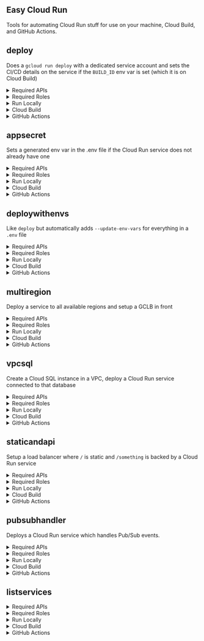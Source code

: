 Easy Cloud Run
--------------

Tools for automating Cloud Run stuff for use on your machine, Cloud Build, and GitHub Actions.


## deploy

Does a `gcloud run deploy` with a dedicated service account and sets the CI/CD details on the service if the `BUILD_ID` env var is set (which it is on Cloud Build)

<details>
    <summary>Required APIs</summary>

- [run.googleapis.com](https://console.cloud.google.com/apis/library/run.googleapis.com)
- [containerregistry.googleapis.com](https://console.cloud.google.com/apis/library/containerregistry.googleapis.com)
</details>

<details>
    <summary>Required Roles</summary>

| Name | Role |
|------|------|
|Security Admin|`roles/iam.securityAdmin`|
|Service Account Admin|`roles/iam.serviceAccountAdmin`|
|Service Account User|`roles/iam.serviceAccountUser`|
|Cloud Run Admin|`roles/run.admin`|
</details>

<details>
    <summary>Run Locally</summary>

```
export PROJECT_ID=YOUR_PROJECT_ID
export IMAGE_NAME=YOUR_GCR_IMAGE_NAME # gcr.io/YOUR_PROJECT/IMAGE_NAME
export IMAGE_VERSION=OPTIONAL_IMAGE_VERSION
export REGION=us-central1 # or whatever region you want
export DEPLOY_OPTS=OPTIONAL_DEPLOY_OPTIONS
export ROLES=OPTIONAL_ROLES_COMMA_SEPARATED
export GOOGLE_APPLICATION_CREDENTIALS=YOUR_TEST_CREDS_JSON

docker run --rm \
  -ePROJECT_ID=$PROJECT_ID \
  -eIMAGE_NAME=$IMAGE_NAME \
  -eIMAGE_VERSION=$IMAGE_VERSION \
  -eREGION=$REGION \
  -eDEPLOY_OPTS=$DEPLOY_OPTS \
  -eROLES=$ROLES \
  -eCLOUDSDK_AUTH_CREDENTIAL_FILE_OVERRIDE=/certs/svc_account.json \
  -v$GOOGLE_APPLICATION_CREDENTIALS:/certs/svc_account.json \
  --entrypoint=deploy \
  ghcr.io/jamesward/easycloudruneasycloudrun
```
</details>

<details>
    <summary>Cloud Build</summary>

```yaml
steps:
  - name: ghcr.io/jamesward/easycloudrun
    entrypoint: deploy
    env:
      - 'PROJECT_ID=$PROJECT_ID'
      - 'BUILD_ID=$BUILD_ID'
      - 'COMMIT_SHA=$COMMIT_SHA'
      - 'IMAGE_NAME=$REPO_NAME'
      - 'IMAGE_VERSION=$COMMIT_SHA'
      - 'REGION=YOUR_REGION'
      - 'DEPLOY_OPTS=OPTIONAL_DEPLOY_OPTIONS'
      - 'ROLES=OPTIONAL_ROLES_COMMA_SEPARATED'
```
</details>

<details>
    <summary>GitHub Actions</summary>

Setup GitHub Actions secrets: `GCP_PROJECT`, `GCP_REGION`, `GCP_CREDENTIALS` (the JSON for a service account with the required roles)

```yaml
steps:
  - name: Setup gcloud
    uses: google-github-actions/setup-gcloud@v0.2
    with:
      project_id: ${{ secrets.GCP_PROJECT }}
      service_account_key: ${{ secrets.GCP_CREDENTIALS }}
      export_default_credentials: true

  - name: Deploy
    uses: jamesward/easycloudrun/deploy@main
    env:
      PROJECT_ID: ${{ secrets.GCP_PROJECT }}
      COMMIT_SHA: ${{ github.sha }}
      IMAGE_NAME: ${{ github.event.repository.name }}
      IMAGE_VERSION: ${{ github.sha }}
      REGION: ${{ secrets.GCP_REGION }}
```
</details>


## appsecret

Sets a generated env var in the .env file if the Cloud Run service does not already have one

<details>
    <summary>Required APIs</summary>

- [run.googleapis.com](https://console.cloud.google.com/apis/library/run.googleapis.com)
</details>

<details>
    <summary>Required Roles</summary>

| Name | Role |
|------|------|
|Cloud Run Admin|`roles/run.admin`|
</details>

<details>
    <summary>Run Locally</summary>

```
export PROJECT_ID=YOUR_PROJECT_ID
export IMAGE_NAME=YOUR_GCR_IMAGE_NAME # gcr.io/YOUR_PROJECT/IMAGE_NAME
export ENV_NAME=YOUR_SECRETS_ENV_NAME
export REGION=YOUR_REGION
export GOOGLE_APPLICATION_CREDENTIALS=YOUR_TEST_CREDS_JSON

# todo: need a way to read the env file out
docker run --rm \
  -ePROJECT_ID=$PROJECT_ID \
  -eIMAGE_NAME=$IMAGE_NAME \
  -eENV_NAME=$ENV_NAME \
  -eREGION=$REGION \
  -eCLOUDSDK_AUTH_CREDENTIAL_FILE_OVERRIDE=/certs/svc_account.json \
  -v$GOOGLE_APPLICATION_CREDENTIALS:/certs/svc_account.json \
  --entrypoint=appsecret \
  ghcr.io/jamesward/easycloudrun
```
</details>

<details>
    <summary>Cloud Build</summary>

```yaml
steps:
  - name: ghcr.io/jamesward/easycloudrun
    entrypoint: appsecret
    env:
      - 'PROJECT_ID=$PROJECT_ID'
      - 'IMAGE_NAME=$REPO_NAME'
      - 'ENV_NAME=YOUR_ENV_NAME'
      - 'REGION=YOUR_REGION'
```
</details>

<details>
    <summary>GitHub Actions</summary>

    TODO
</details>


## deploywithenvs

Like `deploy` but automatically adds `--update-env-vars` for everything in a `.env` file

<details>
    <summary>Required APIs</summary>

- [run.googleapis.com](https://console.cloud.google.com/apis/library/run.googleapis.com)
- [containerregistry.googleapis.com](https://console.cloud.google.com/apis/library/containerregistry.googleapis.com)
</details>

<details>
    <summary>Required Roles</summary>

| Name | Role |
|------|------|
|Security Admin|`roles/iam.securityAdmin`|
|Service Account Admin|`roles/iam.serviceAccountAdmin`|
|Cloud Run Admin|`roles/run.admin`|
|Service Account User|`roles/iam.serviceAccountUser`|
</details>

<details>
    <summary>Run Locally</summary>

```
export PROJECT_ID=YOUR_PROJECT_ID
export IMAGE_NAME=YOUR_GCR_IMAGE_NAME # gcr.io/YOUR_PROJECT/IMAGE_NAME
export IMAGE_VERSION=OPTIONAL_IMAGE_VERSION
export REGION=us-central1 # or whatever region you want
export DEPLOY_OPTS=OPTIONAL_DEPLOY_OPTIONS
export ROLES=OPTIONAL_ROLES_COMMA_SEPARATED
export GOOGLE_APPLICATION_CREDENTIALS=YOUR_TEST_CREDS_JSON

docker run --rm \
    -ePROJECT_ID=$PROJECT_ID \
    -eIMAGE_NAME=$IMAGE_NAME \
    -eIMAGE_VERSION=$IMAGE_VERSION \
    -eREGION=$REGION \
    -eDEPLOY_OPTS=$DEPLOY_OPTS \
    -eROLES=$ROLES \
    -eCLOUDSDK_AUTH_CREDENTIAL_FILE_OVERRIDE=/certs/svc_account.json \
    -v$GOOGLE_APPLICATION_CREDENTIALS:/certs/svc_account.json \
    --entrypoint=deploywithenvs \
    ghcr.io/jamesward/easycloudrun
```
</details>

<details>
    <summary>Cloud Build</summary>

```yaml
steps:
- name: ghcr.io/jamesward/easycloudrun
  entrypoint: deploywithenvs
  env:
    - 'PROJECT_ID=$PROJECT_ID'
    - 'BUILD_ID=$BUILD_ID'
    - 'COMMIT_SHA=$COMMIT_SHA'
    - 'IMAGE_NAME=$REPO_NAME'
    - 'IMAGE_VERSION=$COMMIT_SHA'
    - 'REGION=YOUR_REGION'
    - 'DEPLOY_OPTS=OPTIONAL_DEPLOY_OPTIONS'
    - 'ROLES=OPTIONAL_ROLES_COMMA_SEPARATED'
```
</details>

<details>
    <summary>GitHub Actions</summary>

    TODO
</details>


## multiregion

Deploy a service to all available regions and setup a GCLB in front

<details>
    <summary>Required APIs</summary>

- [servicenetworking.googleapis.com](https://console.cloud.google.com/apis/library/servicenetworking.googleapis.com)
- [sqladmin.googleapis.com](https://console.cloud.google.com/apis/library/sqladmin.googleapis.com)
- [vpcaccess.googleapis.com](https://console.cloud.google.com/apis/library/vpcaccess.googleapis.com)
- [run.googleapis.com](https://console.cloud.google.com/apis/library/run.googleapis.com)
- [containerregistry.googleapis.com](https://console.cloud.google.com/apis/library/containerregistry.googleapis.com)
</details>

<details>
    <summary>Required Roles</summary>

| Name | Role |
|------|------|
|Security Admin|`roles/iam.securityAdmin`|
|Service Account Admin|`roles/iam.serviceAccountAdmin`|
|Cloud Run Admin|`roles/run.admin`|
|Compute Network Admin|`roles/compute.networkAdmin`|
|Compute Instance Admin|`roles/compute.instanceAdmin.v1`|
|Service Account User|`roles/iam.serviceAccountUser`|
</details>

<details>
    <summary>Run Locally</summary>

```
export PROJECT_ID=YOUR_PROJECT_ID
export IMAGE_NAME=YOUR_GCR_IMAGE_NAME # gcr.io/YOUR_PROJECT/IMAGE_NAME
export IMAGE_VERSION=OPTIONAL_IMAGE_VERSION
export DEPLOY_OPTS=OPTIONAL_DEPLOY_OPTIONS
export ROLES=OPTIONAL_ROLES_COMMA_SEPARATED
export DOMAINS=YOUR_DOMAIN
export GOOGLE_APPLICATION_CREDENTIALS=YOUR_TEST_CREDS_JSON

docker run --rm \
    -ePROJECT_ID=$PROJECT_ID \
    -eIMAGE_NAME=$IMAGE_NAME \
    -eIMAGE_VERSION=$IMAGE_VERSION \
    -eDEPLOY_OPTS=$DEPLOY_OPTS \
    -eROLES=$ROLES \
    -eDOMAINS=$DOMAINS \
    -eCLOUDSDK_AUTH_CREDENTIAL_FILE_OVERRIDE=/certs/svc_account.json \
    -v$GOOGLE_APPLICATION_CREDENTIALS:/certs/svc_account.json \
    --entrypoint=multiregion \
    ghcr.io/jamesward/easycloudrun
```
</details>

<details>
    <summary>Cloud Build</summary>

```yaml
steps:
  - name: ghcr.io/jamesward/easycloudrun
    entrypoint: multiregion
    env:
      - 'PROJECT_ID=$PROJECT_ID'
      - 'BUILD_ID=$BUILD_ID'
      - 'COMMIT_SHA=$COMMIT_SHA'
      - 'IMAGE_NAME=$REPO_NAME'
      - 'IMAGE_VERSION=$COMMIT_SHA'
      - 'DEPLOY_OPTS=OPTIONAL_DEPLOY_OPTIONS'
      - 'ROLES=OPTIONAL_ROLES_COMMA_SEPARATED'
      - 'DOMAINS=YOUR_DOMAIN'
```
</details>

<details>
    <summary>GitHub Actions</summary>

    TODO
</details>


## vpcsql

Create a Cloud SQL instance in a VPC, deploy a Cloud Run service connected to that database

<details>
    <summary>Required APIs</summary>

- [servicenetworking.googleapis.com](https://console.cloud.google.com/apis/library/servicenetworking.googleapis.com)
- [sqladmin.googleapis.com](https://console.cloud.google.com/apis/library/sqladmin.googleapis.com)
- [vpcaccess.googleapis.com](https://console.cloud.google.com/apis/library/vpcaccess.googleapis.com)
- [run.googleapis.com](https://console.cloud.google.com/apis/library/run.googleapis.com)
- [containerregistry.googleapis.com](https://console.cloud.google.com/apis/library/containerregistry.googleapis.com)
</details>

<details>
    <summary>Required Roles</summary>

| Name | Role |
|------|------|
|Cloud Run Admin|`roles/run.admin`|
|Compute Network Admin|`roles/compute.networkAdmin`|
|Compute Instance Admin|`roles/compute.instanceAdmin.v1`|
|Cloud SQL Admin|`roles/cloudsql.admin`|
|Service Account User|`roles/iam.serviceAccountUser`|
|Serverless VPC Access Admin|`roles/vpcaccess.admin`|
</details>

<details>
    <summary>Run Locally</summary>

```
export PROJECT_ID=YOUR_PROJECT_ID
export IMAGE_NAME=YOUR_GCR_IMAGE_NAME # gcr.io/YOUR_PROJECT/IMAGE_NAME
export REGION=YOUR_REGION
export DB_VERSION=YOUR_DB_VERSION # like: POSTGRES_13
export DB_TIER=YOUR_DB_TIER # like: db-f1-micro
export DB_INIT_ARGS=OPTIONAL_CONTAINER_ARGS_FOR_DB_INIT
export GOOGLE_APPLICATION_CREDENTIALS=YOUR_TEST_CREDS_JSON

docker run --rm \
  -ePROJECT_ID=$PROJECT_ID \
  -eIMAGE_NAME=$IMAGE_NAME \
  -eREGION=$REGION \
  -eDB_VERSION=$DB_VERSION \
  -eDB_TIER=$DB_TIER \
  -eDB_INIT_ARGS=$DB_INIT_ARGS \
  -eCLOUDSDK_AUTH_CREDENTIAL_FILE_OVERRIDE=/certs/svc_account.json \
  -v$GOOGLE_APPLICATION_CREDENTIALS:/certs/svc_account.json \
  --entrypoint=vpcsql \
  ghcr.io/jamesward/easycloudrun
```
</details>

<details>
    <summary>Cloud Build</summary>

```yaml
steps:
  - name: ghcr.io/jamesward/easycloudrun
    entrypoint: vpcsql
    env:
      - 'PROJECT_ID=$PROJECT_ID'
      - 'IMAGE_NAME=$REPO_NAME'
      - 'REGION=YOUR_REGION'
      - 'DB_VERSION=YOUR_DB_VERSION'
      - 'DB_TIER=YOUR_DB_TIER'
      - 'DB_INIT_ARGS=OPTIONAL_CONTAINER_ARGS_FOR_DB_INIT'

timeout: 30m
```
</details>

<details>
    <summary>GitHub Actions</summary>

```yaml
steps:
  - name: Setup gcloud
    uses: google-github-actions/setup-gcloud@v0.2
    with:
      project_id: ${{ secrets.GCP_PROJECT }}
      service_account_key: ${{ secrets.GCP_CREDENTIALS }}
      export_default_credentials: true

  - name: Deploy
    uses: jamesward/easycloudrun/vpcsql@main
    env:
      PROJECT_ID: ${{ secrets.GCP_PROJECT }}
      COMMIT_SHA: ${{ github.sha }}
      IMAGE_NAME: ${{ github.event.repository.name }}
      IMAGE_VERSION: ${{ github.sha }}
      REGION: ${{ secrets.GCP_REGION }}
      DB_VERSION: YOUR_DB_VERSION
      DB_TIER: YOUR_DB_TIER
      DB_INIT_ARGS: OPTIONAL_CONTAINER_ARGS_FOR_DB_INIT
```
</details>


## staticandapi

Setup a load balancer where `/` is static and `/something` is backed by a Cloud Run service

<details>
    <summary>Required APIs</summary>

- [servicenetworking.googleapis.com](https://console.cloud.google.com/apis/library/servicenetworking.googleapis.com)
- [run.googleapis.com](https://console.cloud.google.com/apis/library/run.googleapis.com)
- [containerregistry.googleapis.com](https://console.cloud.google.com/apis/library/containerregistry.googleapis.com)
</details>

<details>
    <summary>Required Roles</summary>

| Name | Role |
|------|------|
|Compute Network Admin|`roles/compute.networkAdmin`|
|Service Account User|`roles/iam.serviceAccountUser`|
|Cloud Run Admin|`roles/run.admin`|
</details>

<details>
    <summary>Run Locally</summary>

```
export PROJECT_ID=YOUR_PROJECT_ID
export IMAGE_NAME=YOUR_GCR_IMAGE_NAME # gcr.io/YOUR_PROJECT/IMAGE_NAME
export REGION=YOUR_REGION
export DOMAINS=YOUR_DOMAINS
export FILE_PATH=YOUR_FILE_PATH
export API_PATH=YOUR_API_PATH # Defaults to /api
export GOOGLE_APPLICATION_CREDENTIALS=YOUR_TEST_CREDS_JSON

docker run --rm \
  -ePROJECT_ID=$PROJECT_ID \
  -eIMAGE_NAME=$IMAGE_NAME \
  -eREGION=$REGION \
  -eDOMAINS=$DOMAINS \
  -eFILE_PATH=$FILE_PATH \
  -eAPI_PATH=$API_PATH \
  -eCLOUDSDK_AUTH_CREDENTIAL_FILE_OVERRIDE=/certs/svc_account.json \
  -v$GOOGLE_APPLICATION_CREDENTIALS:/certs/svc_account.json \
  --entrypoint=staticandapi \
  ghcr.io/jamesward/easycloudrun
```
</details>

<details>
    <summary>Cloud Build</summary>

```yaml
steps:
  - name: ghcr.io/jamesward/easycloudrun
    entrypoint: staticandapi
    env:
      - 'PROJECT_ID=$PROJECT_ID'
      - 'IMAGE_NAME=$REPO_NAME'
      - 'REGION=YOUR_REGION'
      - 'DOMAINS=YOUR_DOMAINS'
      - 'FILE_PATH=YOUR_PATH_TO_STATIC_FILES'
      - 'API_PATH=YOUR_PATH_TO_ROUTE_TO_CLOUD_RUN'
```
</details>

<details>
    <summary>GitHub Actions</summary>

    TODO
</details>



## pubsubhandler

Deploys a Cloud Run service which handles Pub/Sub events.

<details>
    <summary>Required APIs</summary>

- [run.googleapis.com](https://console.cloud.google.com/apis/library/run.googleapis.com)
- [containerregistry.googleapis.com](https://console.cloud.google.com/apis/library/containerregistry.googleapis.com)
- [pubsub.googleapis.com](https://console.cloud.google.com/apis/library/pubsub.googleapis.com)
</details>

<details>
    <summary>Required Roles</summary>

| Name | Role |
|------|------|
|Security Admin|`roles/iam.securityAdmin`|
|Service Account Admin|`roles/iam.serviceAccountAdmin`|
|Service Account User|`roles/iam.serviceAccountUser`|
|Cloud Run Admin|`roles/run.admin`|
|Pub/Sub Editor|`roles/pubsub.editor`|
</details>

<details>
    <summary>Run Locally</summary>

```
export PROJECT_ID=YOUR_PROJECT_ID
export IMAGE_NAME=YOUR_GCR_IMAGE_NAME # gcr.io/YOUR_PROJECT/IMAGE_NAME
export IMAGE_VERSION=OPTIONAL_IMAGE_VERSION
export REGION=us-central1 # or whatever region you want
export DEPLOY_OPTS=OPTIONAL_DEPLOY_OPTIONS
export ROLES=OPTIONAL_ROLES_COMMA_SEPARATED
export TOPIC=PUBSUB_TOPIC
export GOOGLE_APPLICATION_CREDENTIALS=YOUR_TEST_CREDS_JSON

docker run --rm \
  -ePROJECT_ID=$PROJECT_ID \
  -eIMAGE_NAME=$IMAGE_NAME \
  -eIMAGE_VERSION=$IMAGE_VERSION \
  -eREGION=$REGION \
  -eDEPLOY_OPTS=$DEPLOY_OPTS \
  -eROLES=$ROLES \
  -eTOPIC=$TOPIC \
  -eCLOUDSDK_AUTH_CREDENTIAL_FILE_OVERRIDE=/certs/svc_account.json \
  -v$GOOGLE_APPLICATION_CREDENTIALS:/certs/svc_account.json \
  --entrypoint=pubsubhandler \
  ghcr.io/jamesward/easycloudruneasycloudrun
```
</details>

<details>
    <summary>Cloud Build</summary>

```yaml
steps:
  - name: ghcr.io/jamesward/easycloudrun
    entrypoint: pubsubhandler
    env:
      - 'PROJECT_ID=$PROJECT_ID'
      - 'BUILD_ID=$BUILD_ID'
      - 'COMMIT_SHA=$COMMIT_SHA'
      - 'IMAGE_NAME=$REPO_NAME'
      - 'IMAGE_VERSION=$COMMIT_SHA'
      - 'REGION=YOUR_REGION'
      - 'DEPLOY_OPTS=OPTIONAL_DEPLOY_OPTIONS'
      - 'ROLES=OPTIONAL_ROLES_COMMA_SEPARATED'
      - 'TOPIC=PUBSUB_TOPIC'
```
</details>

<details>
    <summary>GitHub Actions</summary>

Setup GitHub Actions secrets: `GCP_PROJECT`, `GCP_REGION`, `GCP_CREDENTIALS` (the JSON for a service account with the required roles), `PUBSUB_TOPIC`

```yaml
steps:
  - name: Setup gcloud
    uses: google-github-actions/setup-gcloud@v0.2
    with:
      project_id: ${{ secrets.GCP_PROJECT }}
      service_account_key: ${{ secrets.GCP_CREDENTIALS }}
      export_default_credentials: true

  - name: Deploy
    uses: jamesward/easycloudrun/pubsubhandler@main
    env:
      PROJECT_ID: ${{ secrets.GCP_PROJECT }}
      COMMIT_SHA: ${{ github.sha }}
      IMAGE_NAME: ${{ github.event.repository.name }}
      IMAGE_VERSION: ${{ github.sha }}
      REGION: ${{ secrets.GCP_REGION }}
      TOPIC: ${{ secrets.PUBSUB_TOPIC }}
```
</details>

## listservices

<details>
    <summary>Required APIs</summary>

- [run.googleapis.com](https://console.cloud.google.com/apis/library/run.googleapis.com)
</details>

<details>
    <summary>Required Roles</summary>

| Name | Role |
|------|------|
|Cloud Run Admin|`roles/run.admin`|
</details>

<details>
    <summary>Run Locally</summary>

```
export GOOGLE_APPLICATION_CREDENTIALS=YOUR_TEST_CREDS_JSON
export PROJECT_ID=YOUR_PROJECT_ID

docker run --rm \
  -ePROJECT_ID=$PROJECT_ID
  -eCLOUDSDK_AUTH_CREDENTIAL_FILE_OVERRIDE=/certs/svc_account.json \
  -v$GOOGLE_APPLICATION_CREDENTIALS:/certs/svc_account.json \
  --entrypoint=listservices \
  ghcr.io/jamesward/easycloudrun
```
</details>

<details>
    <summary>Cloud Build</summary>

```yaml
steps:
  - name: ghcr.io/jamesward/easycloudrun
    entrypoint: listservices
    env:
      - 'PROJECT_ID=$PROJECT_ID'
```
</details>

<details>
    <summary>GitHub Actions</summary>

    TODO
</details>

